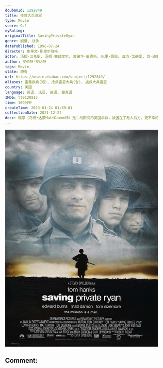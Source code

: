 ```yaml
---
doubanId: 1292849
title: 拯救大兵瑞恩
type: Movie
score: 9.1
myRating: 
originalTitle: SavingPrivateRyan
genre: 剧情, 战争
datePublished: 1998-07-24
director: 史蒂文·斯皮尔伯格
actor: 汤姆·汉克斯, 汤姆·塞兹摩尔, 爱德华·伯恩斯, 巴里·佩珀, 亚当·戈德堡, 范·迪塞尔, 吉奥瓦尼·瑞比西, 杰瑞米·戴维斯, 马特·达蒙, 特德·丹森, 保罗·吉亚玛提, 丹尼斯·法里纳, 马克斯·马蒂尼, 丹兰·布鲁诺, 丹尼尔·切尔奎拉, 迪米特里·格里特萨斯, 史蒂夫·格里芬, 彼得·迈尔斯, 亚当·肖, 罗尔夫·萨克森, 克里·约翰逊, 洛克兰·艾肯, 尚恩·约翰逊, 莱尔德·曼辛托斯, 安德鲁·斯科特, 马修·夏普, 文森特·沃尔什, 约翰·沙拉恩, 马丁·哈伯, 罗非洛·迪格托勒, 恩里奇·雷德曼, 米歇尔·埃文斯, 内森·菲利安, 利兰·奥瑟, 大卫·维格, 瑞恩·赫斯特, 哈威·普雷斯内尔, 代尔·戴, 布莱恩·科兰斯顿, 大卫·沃尔, 埃里克·罗兰, 哈里逊·杨, 凯思琳·拜荣, 约翰·德·兰西, 詹姆斯·恩布里, 德里克·李, 若昂·科斯塔·梅内塞斯, 马克·施泰因迈尔, 布莱恩·格拉格提, 徐光宇, 田二喜
author: 罗伯特·罗达特
tags: Movie, 
state: 想看
url: https://movie.douban.com/subject/1292849/
aliases: 雷霆救兵(港), 抢救雷恩大兵(台), 拯救大兵雷恩
country: 美国
language: 英语, 法语, 德语, 捷克语
IMDb: tt0120815
time: 169分钟
createTime: 2023-01-24 01:59:01
collectionDate: 2021-12-22
desc: 瑞恩（马特•达蒙MattDamon饰）是二战期间的美国伞兵，被困在了敌人后方。更不幸的是，他的三个兄弟全部在战争中死亡，如果他也遇难，家中的老母亲将无依无靠。美国作战总指挥部知道了这个情况，毅...
---
```


![image](assets/p1014542496.jpg)

Comment: 
---

